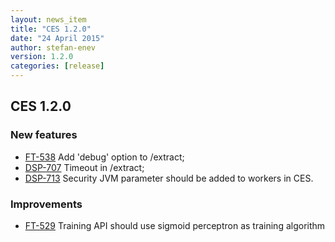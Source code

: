```yaml
---
layout: news_item
title: "CES 1.2.0"
date: "24 April 2015"
author: stefan-enev
version: 1.2.0
categories: [release]
---
```


## CES 1.2.0

### New features

* [FT-538](https://jira.ontotext.com/browse/FT-538) Add 'debug' option to /extract;
* [DSP-707](https://jira.ontotext.com/browse/DSP-707)  Timeout in /extract;
* [DSP-713](https://jira.ontotext.com/browse/DSP-713) Security JVM parameter should be added to workers in CES.

### Improvements

* [FT-529](https://jira.ontotext.com/browse/FT-529) Training API should use sigmoid perceptron as training algorithm
